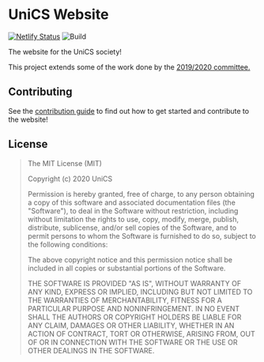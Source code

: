 # UniCS Website

[![Netlify Status](https://api.netlify.com/api/v1/badges/9150af20-1025-42c7-991f-51a8c5aef3c3/deploy-status)](https://app.netlify.com/sites/unicsmcr/deploys)
![Build](https://github.com/unicsmcr/unicsmcr.com/workflows/Build/badge.svg?branch=master)

The website for the UniCS society!

This project extends some of the work done by the [2019/2020 committee.](https://github.com/unicsmcr/unicsmcr.com-2019)

## Contributing

See the [contribution guide](./CONTRIBUTING.md) to find out how to get started and contribute to the website!

## License

> The MIT License (MIT)
> 
> Copyright (c) 2020 UniCS
> 
> Permission is hereby granted, free of charge, to any person obtaining a copy
> of this software and associated documentation files (the "Software"), to deal
> in the Software without restriction, including without limitation the rights
> to use, copy, modify, merge, publish, distribute, sublicense, and/or sell
> copies of the Software, and to permit persons to whom the Software is
> furnished to do so, subject to the following conditions:
> 
> The above copyright notice and this permission notice shall be included in all
> copies or substantial portions of the Software.
> 
> THE SOFTWARE IS PROVIDED "AS IS", WITHOUT WARRANTY OF ANY KIND, EXPRESS OR
> IMPLIED, INCLUDING BUT NOT LIMITED TO THE WARRANTIES OF MERCHANTABILITY,
> FITNESS FOR A PARTICULAR PURPOSE AND NONINFRINGEMENT. IN NO EVENT SHALL THE
> AUTHORS OR COPYRIGHT HOLDERS BE LIABLE FOR ANY CLAIM, DAMAGES OR OTHER
> LIABILITY, WHETHER IN AN ACTION OF CONTRACT, TORT OR OTHERWISE, ARISING FROM,
> OUT OF OR IN CONNECTION WITH THE SOFTWARE OR THE USE OR OTHER DEALINGS IN THE
> SOFTWARE.
